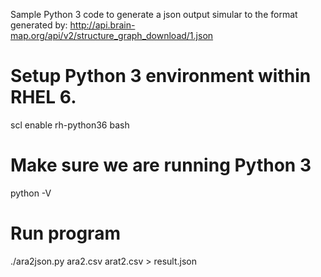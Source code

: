 Sample Python 3 code to generate a json output simular to the format generated by:
  http://api.brain-map.org/api/v2/structure_graph_download/1.json

# Setup Python 3 environment within RHEL 6.
scl enable rh-python36 bash
# Make sure we are running Python 3
python -V

# Run program
./ara2json.py ara2.csv arat2.csv > result.json


